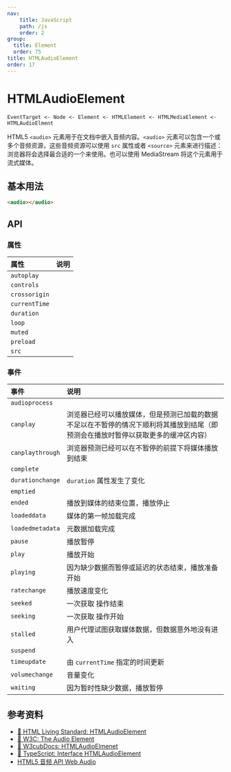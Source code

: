 ```yaml
---
nav:
    title: JavaScript
    path: /js
    order: 2
group:
  title: Element
  order: 75
title: HTMLAudioElement
order: 17
---
```


# HTMLAudioElement

```plain
EventTarget <- Node <- Element <- HTMLElement <- HTMLMediaElement <- HTMLAudioElment
```

HTML5 `<audio>` 元素用于在文档中嵌入音频内容。`<audio>` 元素可以包含一个或多个音频资源，这些音频资源可以使用 `src` 属性或者 `<source>` 元素来进行描述：浏览器将会选择最合适的一个来使用。也可以使用 MediaStream 将这个元素用于流式媒体。

## 基本用法

```html
<audio></audio>
```

## API

### 属性

| 属性          | 说明 |
| :------------ | :--- |
| `autoplay`    |      |
| `controls`    |      |
| `crossorigin` |      |
| `currentTime` |      |
| `duration`    |      |
| `loop`        |      |
| `muted`       |      |
| `preload`     |      |
| `src`         |      |

### 事件

| 事件             | 说明                                                                                                                               |
| :--------------- | :--------------------------------------------------------------------------------------------------------------------------------- |
| `audioprocess`   |                                                                                                                                    |
| `canplay`        | 浏览器已经可以播放媒体，但是预测已加载的数据不足以在不暂停的情况下顺利将其播放到结尾（即预测会在播放时暂停以获取更多的缓冲区内容） |
| `canplaythrough` | 浏览器预测已经可以在不暂停的前提下将媒体播放到结束                                                                                 |
| `complete`       |                                                                                                                                    |
| `durationchange` | `duration` 属性发生了变化                                                                                                          |
| `emptied`        |                                                                                                                                    |
| `ended`          | 播放到媒体的结束位置，播放停止                                                                                                     |
| `loadeddata`     | 媒体的第一帧加载完成                                                                                                               |
| `loadedmetadata` | 元数据加载完成                                                                                                                     |
| `pause`          | 播放暂停                                                                                                                           |
| `play`           | 播放开始                                                                                                                           |
| `playing`        | 因为缺少数据而暂停或延迟的状态结束，播放准备开始                                                                                   |
| `ratechange`     | 播放速度变化                                                                                                                       |
| `seeked`         | 一次获取 操作结束                                                                                                                  |
| `seeking`        | 一次获取 操作开始                                                                                                                  |
| `stalled`        | 用户代理试图获取媒体数据，但数据意外地没有进入                                                                                     |
| `suspend`        |                                                                                                                                    |
| `timeupdate`     | 由 `currentTime` 指定的时间更新                                                                                                    |
| `volumechange`   | 音量变化                                                                                                                           |
| `waiting`        | 因为暂时性缺少数据，播放暂停                                                                                                       |

## 参考资料

- [📖 HTML Living Standard: HTMLAudioElement](https://html.spec.whatwg.org/multipage/media.html#htmlaudioelement)
- [📖 W3C: The Audio Element](https://www.w3.org/TR/2011/WD-html5-author-20110809/the-audio-element.html)
- [📖 W3cubDocs: HTMLAudioElmenet](https://docs.w3cub.com/dom/htmlaudioelement)
- [📖 TypeScript: Interface HTMLAudioElement](https://microsoft.github.io/PowerBI-JavaScript/interfaces/_node_modules_typedoc_node_modules_typescript_lib_lib_dom_d_.htmlaudioelement.html)
- [HTML5 音频 API Web Audio](https://segmentfault.com/a/1190000010561222)
